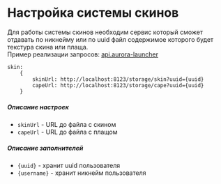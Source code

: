 # Настройка системы скинов

Для работы системы скинов необходим сервис который сможет отдавать по никнейму или по uuid файл содержимое которого будет текстура скина или плаща.  
Пример реализации запросов: [api.aurora-launcher](https://api.aurora-launcher.ru/#tag/mojang/GET/mojang/skin)

```hjson
skin:
    {
        skinUrl: http://localhost:8123/storage/skin?uuid={uuid}
        capeUrl: http://localhost:8123/storage/cape?uuid={uuid}
    }
```

##### Описание настроек
- `skinUrl` - URL до файла с скином
- `capeUrl` - URL до файла с плащом

##### Описание заполнителей

- `{uuid}` - хранит uuid пользователя
- `{username}` - хранит никнейм пользователя
